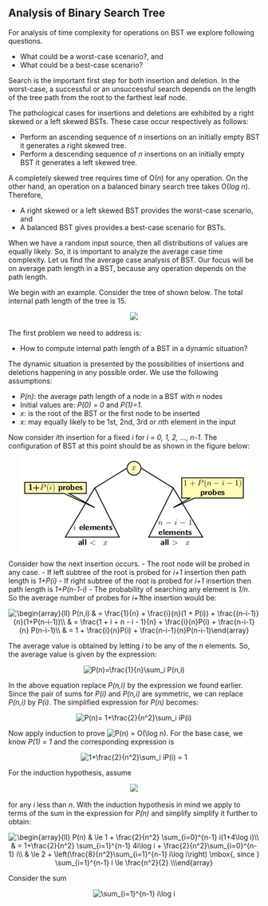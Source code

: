 ## Analysis of Binary Search Tree

For analysis of time complexity for operations on BST we explore following questions.

- What could be a worst-case scenario?, and
- What could be a best-case scenario? 

Search is the important first step for both insertion and deletion. 
In the worst-case, a successful or an unsuccessful search depends on the length of the tree path from the root to the farthest leaf node. 

The pathological cases for insertions and deletions are exhibited by a right skewed or a left skewed BSTs. These case occur respectively as follows: 

- Perform an ascending sequence of <i>n</i> insertions on an initially empty BST it generates a right skewed tree.
- Perform a descending sequence of <i>n</i> insertions on an initially empty BST it generates a left skewed tree.

A completely skewed tree requires time of O(<i>n</i>) for any operation. On the other hand, an operation on a balanced binary search tree takes 
O(<i>log n</i>).
Therefore, 
- A right skewed or a left skewed BST provides the worst-case scenario, and
- A balanced BST gives provides a best-case scenario for BSTs. 

When we have a random input source, then all distributions of values are equally likely. So, it is important to analyze the average case time 
complexity. Let us find the average case analysis of BST. Our focus will be on average path length in a BST, because any operation depends on the 
path length.   

We begin with an example. Consider the tree of shown below. The total internal path length of the tree is 15. 
<p align="center">
<img src="../images/BSTinteralPath.jpg">
</p>

The first problem we need to address is:

- How to compute internal path length of a BST in a dynamic situation? 

The dynamic situation is presented by the possibilities of insertions and deletions happening in any possible order. We use the following assumptions:

- <i>P(n)</i>: the  average path length of a node in a BST with <i>n</i> nodes 
- Initial values are: <i>P(0) = 0</i> and <i>P(1)=1</i>.
- <i>x</i>: is the root of the BST or the first node to be inserted
- <i>x</i>: may equally likely to be 1st, 2nd, 3rd or <i>n</i>th element in the input  

Now consider <i>i</i>th insertion for a fixed <i>i</i> for <i>i = 0, 1, 2, ..., n-1</i>. The configuration of BST at this point should be as shown in 
the figure below:
<p align="center">
<img src="../images/averageCaseBST.jpg">
</p>
Consider how the next insertion occurs.
- The root node will be probed in any case.
- If left subtree of the root is probed for <i>i+1</i> insertion then path length is <i>1+P(i)</i>
- If right subtree of the root is probed for <i>i+1</i> insertion then path length is <i>1+P(n-1-i)</i>
- The probability of searching any element is <i>1/n</i>.
So the average number of probes for <i>i+1</i>the insertion would be:
<p align="center">
<img src="https://latex.codecogs.com/svg.image?\begin{array}{ll}&space;P(n,i)&space;&&space;=&space;\frac{1}{n}&space;&plus;&space;\frac{i}{n}(1&space;&plus;&space;P(i))&space;&plus;&space;\frac{(n-i-1)}{n}(1&plus;P(n-i-1))\\&space;&space;&space;&space;&space;&space;&space;&&space;=&space;\frac{1&space;&plus;&space;i&space;&plus;&space;n&space;-&space;i&space;-&space;1}{n}&space;&plus;&space;\frac{i}{n}P(i)&space;&plus;&space;\frac{n-i-1}{n}&space;P(n-i-1)\\&space;&space;&space;&space;&space;&space;&space;&space;&&space;=&space;1&space;&plus;&space;\frac{i}{n}P(i)&space;&plus;&space;\frac{n-i-1}{n}P(n-i-1)\end{array}&space;" title="\begin{array}{ll} P(n,i) & = \frac{1}{n} + \frac{i}{n}(1 + P(i)) + \frac{(n-i-1)}{n}(1+P(n-i-1))\\ & = \frac{1 + i + n - i - 1}{n} + \frac{i}{n}P(i) + \frac{n-i-1}{n} P(n-i-1)\\ & = 1 + \frac{i}{n}P(i) + \frac{n-i-1}{n}P(n-i-1)\end{array} " />
  </p>

The average value is obtained by letting <i>i</i> to be any of the <i>n</i> elements. So, the average value is given by the expression:
<p align="center">
<img src="https://latex.codecogs.com/svg.image?&space;&space;P(n)=\frac{1}{n}\sum_i&space;P(n,i)" title=" P(n)=\frac{1}{n}\sum_i P(n,i)" />
  </p>
In the above equation replace <i>P(n,i)</i> by the expression we found earlier. Since the pair of sums for <i>P(i)</i> and <i>P(n,i)</i> are symmetric, 
we can replace <i>P(n,i)</i> by <i>P(i)</i>. The simplified expression for <i>P(n)</i> becomes:
<p align="center">
<img src="https://latex.codecogs.com/svg.image?&space;&space;P(n)=&space;1&plus;\frac{2}{n^2}\sum_i&space;iP(i)" title=" P(n)= 1+\frac{2}{n^2}\sum_i iP(i)" />
  </p>
  
Now apply induction to prove <img src="https://latex.codecogs.com/svg.image?P(n)&space;=&space;O(\log&space;n)" title="P(n) = O(\log n)" />. 
For the base case, we know <i>P(1) = 1</i> and the corresponding expression is 
<p align="center"><img src="https://latex.codecogs.com/svg.image?1&plus;\frac{2}{n^2}\sum_i&space;iP(i)&space;=&space;1" title="1+\frac{2}{n^2}\sum_i iP(i) = 1" /></p>
For the induction hypothesis, assume 
<p align="center">
  <img src="https://latex.codecogs.com/svg.image?1&space;&plus;&space;4\log&space;i">
  </p>
  for any <i>i</i> less than <i>n</i>. With the induction hypothesis in mind we apply to terms of the sum in the expression for <i>P(n)</i> and simplify simplify it further to obtain: 
<p align="center">
<img src="https://latex.codecogs.com/svg.image?\begin{array}{ll}&space;&space;P(n)&space;&&space;\le&space;1&space;&plus;&space;\frac{2}{n^2}&space;\sum_{i=0}^{n-1}&space;i(1&plus;4\log&space;i)\\&space;&space;&space;&space;&space;&space;&space;&space;&space;&space;&space;&space;&space;&space;&space;&space;&space;&&space;=&space;1&plus;\frac{2}{n^2}&space;\sum_{i=1}^{n-1}&space;4i\log&space;i&space;&plus;&space;\frac{2}{n^2}\sum_{i=0}^{n-1}&space;i\\&space;&space;&space;&space;&space;&space;&space;&space;&space;&space;&space;&space;&space;&space;&space;&space;&space;&&space;\le&space;2&space;&plus;&space;\left(\frac{8}{n^2}\sum_{i=1}^{n-1}&space;i\log&space;i\right)&space;\mbox{,&space;since&space;}&space;\sum_{i=1}^{n-1}&space;i&space;\le&space;\frac{n^2}{2}&space;\\\end{array}" title="\begin{array}{ll} P(n) & \le 1 + \frac{2}{n^2} \sum_{i=0}^{n-1} i(1+4\log i)\\ & = 1+\frac{2}{n^2} \sum_{i=1}^{n-1} 4i\log i + \frac{2}{n^2}\sum_{i=0}^{n-1} i\\ & \le 2 + \left(\frac{8}{n^2}\sum_{i=1}^{n-1} i\log i\right) \mbox{, since } \sum_{i=1}^{n-1} i \le \frac{n^2}{2} \\\end{array}" />
</p>
Consider the sum 
<p align="center">
   <img src="https://latex.codecogs.com/svg.image?\sum_{i=1}^{n-1}&space;i\log&space;i" title="\sum_{i=1}^{n-1} i\log i" />
  </p>

